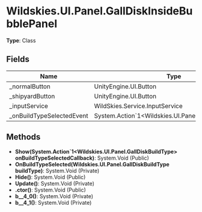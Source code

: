 ﻿# Wildskies.UI.Panel.GallDiskInsideBubblePanel

**Type**: Class

## Fields

| Name | Type | Access |
|------|------|--------|
| _normalButton | UnityEngine.UI.Button | Private |
| _shipyardButton | UnityEngine.UI.Button | Private |
| _inputService | WildSkies.Service.InputService | Private |
| _onBuildTypeSelectedEvent | System.Action`1<Wildskies.UI.Panel.GallDiskBuildType> | Private |

## Methods

- **Show(System.Action`1<Wildskies.UI.Panel.GallDiskBuildType> onBuildTypeSelectedCallback)**: System.Void (Public)
- **OnBuildTypeSelected(Wildskies.UI.Panel.GallDiskBuildType buildType)**: System.Void (Private)
- **Hide()**: System.Void (Public)
- **Update()**: System.Void (Private)
- **.ctor()**: System.Void (Public)
- **<Show>b__4_0()**: System.Void (Private)
- **<Show>b__4_1()**: System.Void (Private)

